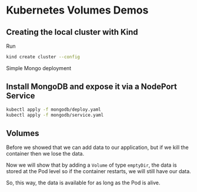 # Kubernetes Volumes Demos

## Creating the local cluster with Kind

Run

```bash
kind create cluster --config
```

Simple Mongo deployment

## Install MongoDB and expose it via a NodePort Service

```bash
kubectl apply -f mongodb/deploy.yaml
kubectl apply -f mongodb/service.yaml
```

## Volumes

Before we showed that we can add data to our application, but if we kill the container
then we lose the data.

Now we will show that by adding a `Volume` of type `emptyDir`, the data is stored at the
Pod level so if the container restarts, we will still have our data.

So, this way, the data is available for as long as the Pod is alive.
